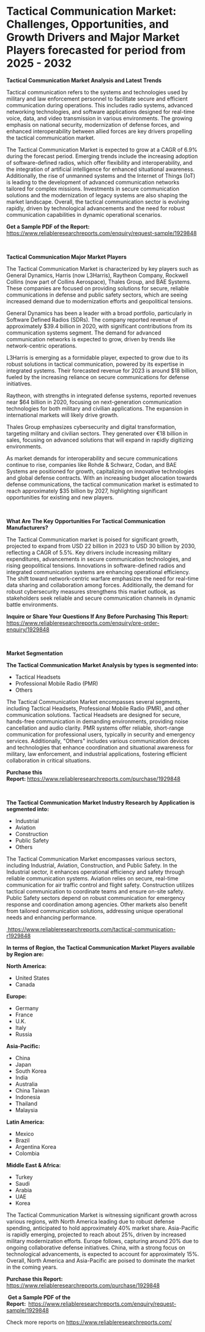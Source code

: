 <p><h1>Tactical Communication Market: Challenges, Opportunities, and Growth Drivers and Major Market Players forecasted for period from 2025 - 2032</h1></p><p><strong>Tactical Communication Market Analysis and Latest Trends</strong></p>
<p><p>Tactical communication refers to the systems and technologies used by military and law enforcement personnel to facilitate secure and efficient communication during operations. This includes radio systems, advanced networking technologies, and software applications designed for real-time voice, data, and video transmission in various environments. The growing emphasis on national security, modernization of defense forces, and enhanced interoperability between allied forces are key drivers propelling the tactical communication market.</p><p>The Tactical Communication Market is expected to grow at a CAGR of 6.9% during the forecast period. Emerging trends include the increasing adoption of software-defined radios, which offer flexibility and interoperability, and the integration of artificial intelligence for enhanced situational awareness. Additionally, the rise of unmanned systems and the Internet of Things (IoT) is leading to the development of advanced communication networks tailored for complex missions. Investments in secure communication solutions and the modernization of legacy systems are also shaping the market landscape. Overall, the tactical communication sector is evolving rapidly, driven by technological advancements and the need for robust communication capabilities in dynamic operational scenarios.</p></p>
<p><strong>Get a Sample PDF of the Report:&nbsp;</strong> <a href="https://www.reliableresearchreports.com/enquiry/request-sample/1929848?utm_campaign=2216&utm_medium=2&utm_source=Github&utm_content=ia&utm_term=10042025&utm_id=tactical-communication">https://www.reliableresearchreports.com/enquiry/request-sample/1929848</a></p>
<p>&nbsp;</p>
<p><strong>Tactical Communication Major Market Players</strong></p>
<p><p>The Tactical Communication Market is characterized by key players such as General Dynamics, Harris (now L3Harris), Raytheon Company, Rockwell Collins (now part of Collins Aerospace), Thales Group, and BAE Systems. These companies are focused on providing solutions for secure, reliable communications in defense and public safety sectors, which are seeing increased demand due to modernization efforts and geopolitical tensions.</p><p>General Dynamics has been a leader with a broad portfolio, particularly in Software Defined Radios (SDRs). The company reported revenue of approximately $39.4 billion in 2020, with significant contributions from its communication systems segment. The demand for advanced communication networks is expected to grow, driven by trends like network-centric operations.</p><p>L3Harris is emerging as a formidable player, expected to grow due to its robust solutions in tactical communication, powered by its expertise in integrated systems. Their forecasted revenue for 2023 is around $18 billion, fueled by the increasing reliance on secure communications for defense initiatives.</p><p>Raytheon, with strengths in integrated defense systems, reported revenues near $64 billion in 2020, focusing on next-generation communication technologies for both military and civilian applications. The expansion in international markets will likely drive growth.</p><p>Thales Group emphasizes cybersecurity and digital transformation, targeting military and civilian sectors. They generated over €18 billion in sales, focusing on advanced solutions that will expand in rapidly digitizing environments.</p><p>As market demands for interoperability and secure communications continue to rise, companies like Rohde & Schwarz, Codan, and BAE Systems are positioned for growth, capitalizing on innovative technologies and global defense contracts. With an increasing budget allocation towards defense communications, the tactical communication market is estimated to reach approximately $35 billion by 2027, highlighting significant opportunities for existing and new players.</p></p>
<p>&nbsp;</p>
<p><strong>What Are The Key Opportunities For Tactical Communication Manufacturers?</strong></p>
<p><p>The Tactical Communication market is poised for significant growth, projected to expand from USD 22 billion in 2023 to USD 30 billion by 2030, reflecting a CAGR of 5.5%. Key drivers include increasing military expenditures, advancements in secure communication technologies, and rising geopolitical tensions. Innovations in software-defined radios and integrated communication systems are enhancing operational efficiency. The shift toward network-centric warfare emphasizes the need for real-time data sharing and collaboration among forces. Additionally, the demand for robust cybersecurity measures strengthens this market outlook, as stakeholders seek reliable and secure communication channels in dynamic battle environments.</p></p>
<p><strong>Inquire or Share Your Questions If Any Before Purchasing This Report:</strong> <a href="https://www.reliableresearchreports.com/enquiry/pre-order-enquiry/1929848?utm_campaign=2216&utm_medium=2&utm_source=Github&utm_content=ia&utm_term=10042025&utm_id=tactical-communication">https://www.reliableresearchreports.com/enquiry/pre-order-enquiry/1929848</a></p>
<p>&nbsp;</p>
<p><strong>Market Segmentation</strong></p>
<p><strong>The Tactical Communication Market Analysis by types is segmented into:</strong></p>
<p><ul><li>Tactical Headsets</li><li>Professional Mobile Radio (PMR)</li><li>Others</li></ul></p>
<p><p>The Tactical Communication Market encompasses several segments, including Tactical Headsets, Professional Mobile Radio (PMR), and other communication solutions. Tactical Headsets are designed for secure, hands-free communication in demanding environments, providing noise cancellation and audio clarity. PMR systems offer reliable, short-range communication for professional users, typically in security and emergency services. Additionally, "Others" includes various communication devices and technologies that enhance coordination and situational awareness for military, law enforcement, and industrial applications, fostering efficient collaboration in critical situations.</p></p>
<p><strong>Purchase this Report:&nbsp;</strong><a href="https://www.reliableresearchreports.com/purchase/1929848?utm_campaign=2216&utm_medium=2&utm_source=Github&utm_content=ia&utm_term=10042025&utm_id=tactical-communication">https://www.reliableresearchreports.com/purchase/1929848</a></p>
<p>&nbsp;</p>
<p><strong>The Tactical Communication Market Industry Research by Application is segmented into:</strong></p>
<p><ul><li>Industrial</li><li>Aviation</li><li>Construction</li><li>Public Safety</li><li>Others</li></ul></p>
<p><p>The Tactical Communication Market encompasses various sectors, including Industrial, Aviation, Construction, and Public Safety. In the Industrial sector, it enhances operational efficiency and safety through reliable communication systems. Aviation relies on secure, real-time communication for air traffic control and flight safety. Construction utilizes tactical communication to coordinate teams and ensure on-site safety. Public Safety sectors depend on robust communication for emergency response and coordination among agencies. Other markets also benefit from tailored communication solutions, addressing unique operational needs and enhancing performance.</p></p>
<p><a href="https://www.reliableresearchreports.com/tactical-communication-r1929848?utm_campaign=2216&utm_medium=2&utm_source=Github&utm_content=ia&utm_term=10042025&utm_id=tactical-communication">&nbsp;https://www.reliableresearchreports.com/tactical-communication-r1929848</a></p>
<p><strong>In terms of Region, the Tactical Communication Market Players available by Region are:</strong></p>
<p>
    <p> <strong> North America: </strong>
        <ul>
            <li>United States</li>
            <li>Canada</li>
        </ul>
        </p> 
    <p> <strong> Europe: </strong>
        <ul>
            <li>Germany</li>
            <li>France</li>
            <li>U.K.</li>
            <li>Italy</li>
            <li>Russia</li>
        </ul>
        </p> 
    <p> <strong> Asia-Pacific: </strong>
        <ul>
            <li>China</li>
            <li>Japan</li>
            <li>South Korea</li>
            <li>India</li>
            <li>Australia</li>
            <li>China Taiwan</li>
            <li>Indonesia</li>
            <li>Thailand</li>
            <li>Malaysia</li>
        </ul>
        </p> 
    <p> <strong> Latin America: </strong>
        <ul>
            <li>Mexico</li>
            <li>Brazil</li>
            <li>Argentina Korea</li>
            <li>Colombia</li>
        </ul>
        </p> 
    <p> <strong> Middle East & Africa: </strong>
        <ul>
            <li>Turkey</li>
            <li>Saudi</li>
            <li>Arabia</li>
            <li>UAE</li>
            <li>Korea</li>
        </ul>
    </p>
    </p>
<p><p>The Tactical Communication Market is witnessing significant growth across various regions, with North America leading due to robust defense spending, anticipated to hold approximately 40% market share. Asia-Pacific is rapidly emerging, projected to reach about 25%, driven by increased military modernization efforts. Europe follows, capturing around 20% due to ongoing collaborative defense initiatives. China, with a strong focus on technological advancements, is expected to account for approximately 15%. Overall, North America and Asia-Pacific are poised to dominate the market in the coming years.</p></p>
<p><strong>Purchase this Report: </strong><a href="https://www.reliableresearchreports.com/purchase/1929848?utm_campaign=2216&utm_medium=2&utm_source=Github&utm_content=ia&utm_term=10042025&utm_id=tactical-communication">https://www.reliableresearchreports.com/purchase/1929848</a></p>
<p>&nbsp;<strong>Get a Sample PDF of the Report:&nbsp;&nbsp;</strong><a href="https://www.reliableresearchreports.com/enquiry/request-sample/1929848?utm_campaign=2216&utm_medium=2&utm_source=Github&utm_content=ia&utm_term=10042025&utm_id=tactical-communication">https://www.reliableresearchreports.com/enquiry/request-sample/1929848</a></p>
<p><strong></strong></p>
<p>Check more reports on <a href="https://www.reliableresearchreports.com/?utm_campaign=2216&utm_medium=2&utm_source=Github&utm_content=ia&utm_term=10042025&utm_id=tactical-communication">https://www.reliableresearchreports.com/</a></p>